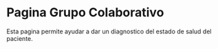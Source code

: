 # Pagina Grupo Colaborativo
Esta pagina permite ayudar a dar un diagnostico del estado de salud del paciente.
